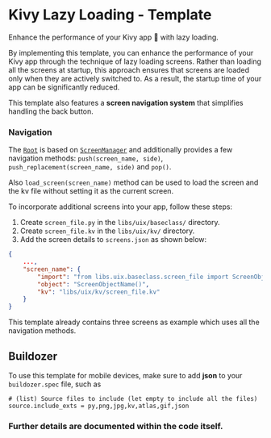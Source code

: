 # Kivy Lazy Loading - Template
Enhance the performance of your Kivy app 🚀 with lazy loading.

By implementing this template, you can enhance the performance of your Kivy app through the technique of lazy loading screens. Rather than loading all the screens at startup, this approach ensures that screens are loaded only when they are actively switched to. As a result, the startup time of your app can be significantly reduced.

This template also features a **screen navigation system** that simplifies handling the back button.

### Navigation
The [`Root`](https://github.com/kulothunganug/kivy-lazy-loading-template/blob/main/libs/uix/root.py) is based on [`ScreenManager`](https://kivy.org/doc/stable/api-kivy.uix.screenmanager.html) and additionally provides a few navigation methods: `push(screen_name, side)`, `push_replacement(screen_name, side)` and `pop()`.

Also `load_screen(screen_name)` method can be used to load the screen and the kv file without setting it as the current screen.

To incorporate additional screens into your app, follow these steps:

1. Create `screen_file.py` in the `libs/uix/baseclass/` directory.
2. Create `screen_file.kv` in the `libs/uix/kv/` directory.
3. Add the screen details to `screens.json` as shown below:
```json
{
    ...,
    "screen_name": {
        "import": "from libs.uix.baseclass.screen_file import ScreenObjectName",
        "object": "ScreenObjectName()",
        "kv": "libs/uix/kv/screen_file.kv"
    }
}
```
This template already contains three screens as example which uses all the navigation methods.


## Buildozer
To use this template for mobile devices, make sure to add **json** to your `buildozer.spec` file, such as
```
# (list) Source files to include (let empty to include all the files)
source.include_exts = py,png,jpg,kv,atlas,gif,json
```

### Further details are documented within the code itself.
